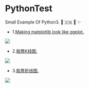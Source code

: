 # PythonTest
Small Example Of Python3.  :dragon:  :cn:  :star2:  :sparkles:


* 1.<a href="https://github.com/wuping5719/PythonTest/blob/master/src/shares/testPyplot1.py">Making matplotlib look like ggplot.</a>
 <img src="http://images.cnblogs.com/cnblogs_com/wp5719/831982/o_test1.png"  />

* 2.<a href="https://github.com/wuping5719/PythonTest/blob/master/src/shares/testPandas3.py">股票K线图.</a>
 <img src="http://images.cnblogs.com/cnblogs_com/wp5719/831982/o_test2.png"  />
 
* 3.<a href="https://github.com/wuping5719/PythonTest/blob/master/src/shares/testPandas4.py">股票折线图.</a>
 <img src="http://images.cnblogs.com/cnblogs_com/wp5719/831982/o_test4.png"  />
